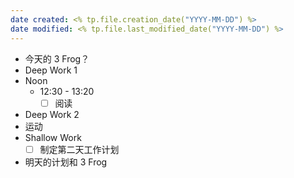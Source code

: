 ```yaml
---
date created: <% tp.file.creation_date("YYYY-MM-DD") %> 
date modified: <% tp.file.last_modified_date("YYYY-MM-DD") %>
---
```

- 今天的 3 Frog？
- Deep Work 1
- Noon
	- 12:30 - 13:20
		- [ ] 阅读
- Deep Work 2
- 运动
- Shallow Work
	- [ ] 制定第二天工作计划
- 明天的计划和 3 Frog